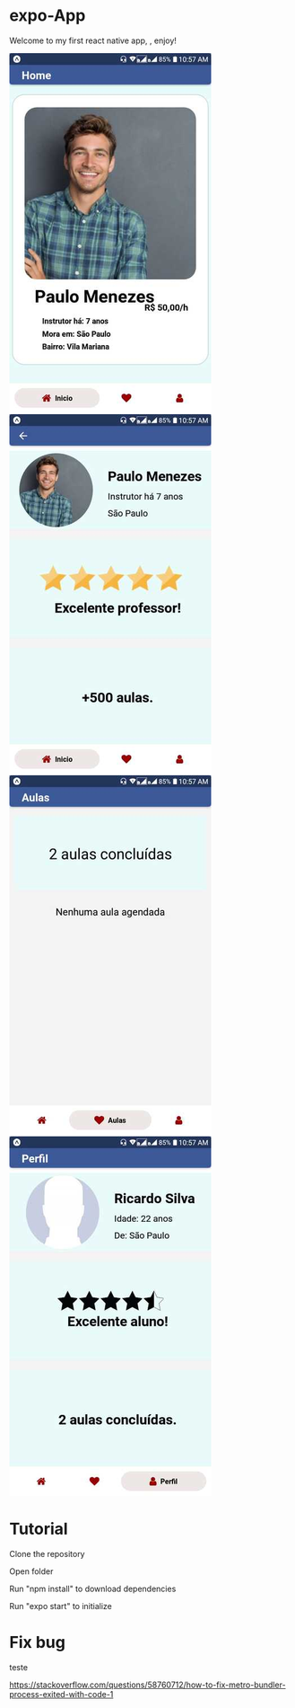 # expo-App

Welcome to my first react native app, , enjoy!

![](https://raw.githubusercontent.com/Fallitz/expoApp/master/images/01_360x640.jpg) ![](https://raw.githubusercontent.com/Fallitz/expoApp/master/images/02_360x640.jpg) ![](https://raw.githubusercontent.com/Fallitz/expoApp/master/images/03_360x640.jpg) ![](https://raw.githubusercontent.com/Fallitz/expoApp/master/images/04_360x640.jpg)

# Tutorial

Clone the repository

Open folder

Run "npm install" to download dependencies

Run "expo start" to initialize

# Fix bug

teste

https://stackoverflow.com/questions/58760712/how-to-fix-metro-bundler-process-exited-with-code-1
